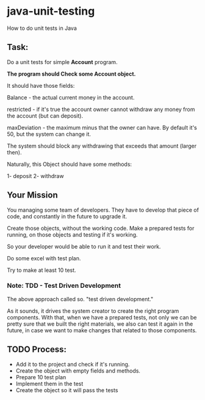 # java-unit-testing
How to do unit tests in Java

## Task: 

Do a unit tests for simple <b>Account</b> program. 

**The program should Check some Account object.**

It should have those fields: 

Balance - the actual current money in the account. 

restricted - if it's true the account owner cannot withdraw any money from the account (but can deposit). 

maxDeviation - the maximum minus that the owner can have. By default it's 50, but the system can change it. 

The system should block any withdrawing that exceeds that amount (larger then). 

Naturally, this Object should have some methods: 

1- deposit
2- withdraw


## Your Mission

You managing some team of developers. They have to develop that piece of code, and constantly in the future to upgrade it. 

Create those objects, without the working code.
Make a prepared tests for running, on those objects and testing if it's working. 

So your developer would be able to run it and test their work. 

Do some excel with test plan. 

Try to make at least 10 test. 


### Note: TDD - Test Driven Development

The above approach called so. "test driven development." 

As it sounds, it drives the system creator to create the right program components. 
With that, when we have a prepared tests, not only we can be pretty sure that we built the right materials, 
we also can test it again in the future, in case we want to make changes that related to those components.

## TODO Process:

* Add it to the project and check if it's running.
* Create the object with empty fields and methods. 
* Prepare 10 test plan
* Implement them in the test
* Create the object so it will pass the tests




